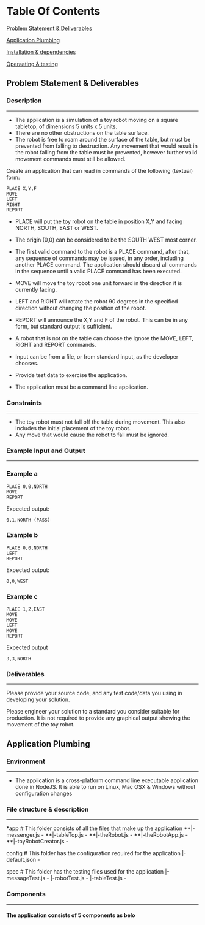 # Table Of Contents

[Problem Statement & Deliverables](##Problem)

[Application Plumbing](#application)

[Installation & dependencies](#installation)

[Operaating & testing](#Operaating)

## Problem Statement & Deliverables

### Description

-----------

- The application is a simulation of a toy robot moving on a square tabletop,
  of dimensions 5 units x 5 units.
- There are no other obstructions on the table surface.
- The robot is free to roam around the surface of the table, but must be
  prevented from falling to destruction. Any movement that would result in the
  robot falling from the table must be prevented, however further valid
  movement commands must still be allowed.

Create an application that can read in commands of the following (textual) form:

    PLACE X,Y,F
    MOVE
    LEFT
    RIGHT
    REPORT

- PLACE will put the toy robot on the table in position X,Y and facing NORTH,
  SOUTH, EAST or WEST.
- The origin (0,0) can be considered to be the SOUTH WEST most corner.
- The first valid command to the robot is a PLACE command, after that, any
  sequence of commands may be issued, in any order, including another PLACE
  command. The application should discard all commands in the sequence until
  a valid PLACE command has been executed.
- MOVE will move the toy robot one unit forward in the direction it is
  currently facing.
- LEFT and RIGHT will rotate the robot 90 degrees in the specified direction
  without changing the position of the robot.
- REPORT will announce the X,Y and F of the robot. This can be in any form,
  but standard output is sufficient.

- A robot that is not on the table can choose the ignore the MOVE, LEFT, RIGHT
  and REPORT commands.
- Input can be from a file, or from standard input, as the developer chooses.
- Provide test data to exercise the application.
- The application must be a command line application.

### Constraints

-----------

- The toy robot must not fall off the table during movement. This also
  includes the initial placement of the toy robot.
- Any move that would cause the robot to fall must be ignored.

### Example Input and Output

-----------

### Example a

    PLACE 0,0,NORTH
    MOVE
    REPORT

Expected output:

    0,1,NORTH (PASS)

### Example b

    PLACE 0,0,NORTH
    LEFT
    REPORT

Expected output:

    0,0,WEST

### Example c

    PLACE 1,2,EAST
    MOVE
    MOVE
    LEFT
    MOVE
    REPORT

Expected output

    3,3,NORTH

### Deliverables

-----------

Please provide your source code, and any test code/data you using in
developing your solution.

Please engineer your solution to a standard you consider suitable for
production. It is not required to provide any graphical output showing the
movement of the toy robot.

## Application Plumbing

### Environment

-----------

- The application is a cross-platform command line executable application done in NodeJS. It is able to run on Linux, Mac OSX & Windows without configuration changes

### File structure & description

-----------

*app                        # This folder consists of all the files that make up the application
**|-messenger.js            -
**|-tableTop.js             -
**|-theRobot.js             -
**|-theRobotApp.js          -
**|-toyRobotCreator.js      -

config                      # This folder has the configuration required for the application
|-default.json              -

spec                        # This folder has the testing files used for the application
|-messageTest.js            -
|-robotTest.js              -
|-tableTest.js              -

### Components

-----------

#### The application consists of 5 components as belo
